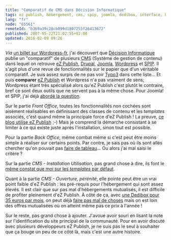 ```yaml
---
title: "Comparatif de CMS dans Décision Informatique"
tags: ez publish, hébergement, cms, spip, joomla, dedibox, interface, blog
lang: "fr"
node: "65561"
remoteId: "b369a39c28cb099d1807255f26413672"
published: 2007-05-22T21:02:55+02:00
updated: 2016-02-09 09:26
---
```


*Via* [un billet sur
Wordpress-fr](http://www.wordpress-fr.net/2007/05/21/comparatif-de-cms-dans-decision-informatique/),
j'ai découvert que [Décision Informatique](http://www.01net.com/decisionmicro/)
publie un &quot;comparatif&quot; de plusieurs <abbr title="Content Management
System">CMS</abbr>  (Système de gestion de contenu) dans lequel on retrouve [eZ
Publish](http://ez.no/fr), [Drupal](http://drupal.org/),
[Joomla](http://www.joomla.fr/), [Wordpress](http://www.wordpress-fr.org) et
[SPIP](http://www.spip.net/fr). Il s'agit plus d'une revue de fonctionnalités
sur le papier que d'un véritable comparatif. Je suis assez surpis de ne pas voir
[Typo3](http://typo3.org/) dans cette liste... Et puis **comparer** [eZ
Publish](/tag/ez-publish) et Wordpress n'a pas vraiment de sens; Wordpress
étant très spécialisé alors qu'eZ Publish c'est plutôt le contraire, bref ce
sont deux outils que ne servent pas à la même chose. Pour Joomla! et SPIP, j'ai
déjà [abordé la question](/post/ez-publish-un-vrai-cms).

Sur le partie *Front Office*, toutes les fonctionnalités non cochées sont
aisément réalisables en définissant des classes de contenu et les *templates*
associés, c'est quand même la principale force d'eZ Publish ! La preuve, [ce
blog utilise eZ Publish](/post/ouverture) ;-) Mais je comprend la démarche
consistant à se limiter à ce qui existe juste après l'installation, sinon tout
est possible.


Pour la partie *Back Office*, même combat même si c'est peut être moins simple à
réaliser sur certains points. Par contre, je sais pas où ils sont allés chercher
qu'on pouvait pas [faire de
tableau](http://ez.no/doc/extensions/online_editor/4_x/usage/the_toolbar/working_with_tables)...
Ou alors j'ai mal saisi le critère ?


Sur la partie *CMS - Installation Utilisation*, pas grand chose à dire, ils font
le [même constat que moi sur les *templates* par
défaut](/post/ez-publish-3-9-2-et-3-8-8-et-quelques-reflexions-sur-ez-publish-juste-apres-l-installation).


Quant à la partie *CMS - Ouverture, pérénité*, elle pointe peut être un vrai
point faible d'eZ Publish : les pré-requis pour l'hébergement qui sont assez
élevés. Il est clair que sur pas mal d'hébergements mutualisés, il est difficile
de profiter pleinement d'eZ Publish. À côté de ça, avec [une Dedibox pour 35
euros par mois](/post/une-dedibox-en-moins-de-temps-qu-il-en-faut-pour-le-dire),
on peut déjà [faire pas mal de choses](/post/ez-publish-sur-dedibox) mais on est
loin des offres mutualisées où on atteint même pas ce prix à l'année !

Sur le reste, pas grand chose à ajouter. J'avoue avoir souri en lisant la note
sur l'identification du site principal de la communauté. Pour en avoir discuté
avec plusieurs développeurs eZ Publish, je ne suis pas le seul à souhaiter que
ça bouge un peu de ce côté là, mais c'est une autre histoire.
